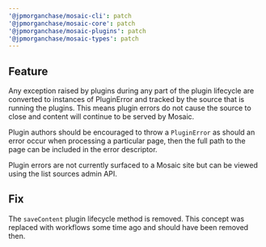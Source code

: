 ```yaml
---
'@jpmorganchase/mosaic-cli': patch
'@jpmorganchase/mosaic-core': patch
'@jpmorganchase/mosaic-plugins': patch
'@jpmorganchase/mosaic-types': patch
---
```


## Feature

Any exception raised by plugins during any part of the plugin lifecycle are converted to instances of PluginError and tracked by the source that is running the plugins. This means plugin errors do not cause the source to close and content will continue to be served by Mosaic.

Plugin authors should be encouraged to throw a `PluginError` as should an error occur when processing a particular page, then the full path to the page can be included in the error descriptor.

Plugin errors are not currently surfaced to a Mosaic site but can be viewed using the list sources admin API.

## Fix

The `saveContent` plugin lifecycle method is removed. This concept was replaced with workflows some time ago and should have been removed then.
